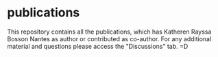 # publications
This repository contains all the publications, which has Katheren Rayssa Bosson Nantes as author or contributed as co-author.
For any additional material and questions please access the "Discussions" tab. =D
